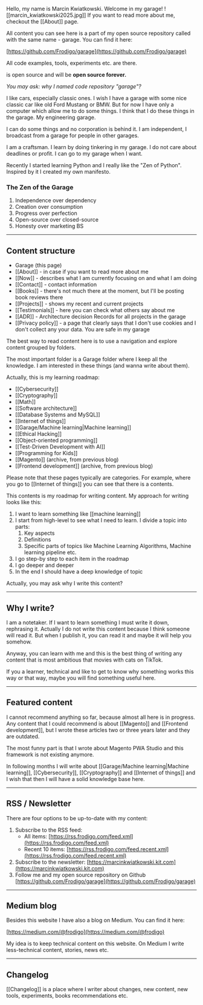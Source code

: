 Hello, my name is Marcin Kwiatkowski. Welcome in my garage!
![[marcin_kwiatkowski2025.jpg]]
If you want to read more about me, checkout the [[About]]
page.

All content you can see here is a part of my open source repository called with the same name - garage. You can find it here:

[https://github.com/Frodigo/garage](https://github.com/Frodigo/garage)

All code examples, tools, experiments etc. are there.

is open source and will be **open source forever.**

*You may ask: why I named code repository "garage"?*

I like cars, especially classic ones. I wish I have a garage with some nice classic car like old Ford Mustang or BMW. But for now I have only a computer which allow me to do some things. I think that I do these things in the garage. My engineering garage.

I can do some things and no corporation is behind it. I am independent, I broadcast from a garage for people in other garages.

I am a craftsman. I learn by doing tinkering in my garage. I do not care about deadlines or profit. I can go to my garage when I want.

Recently I started learning Python and I really like the "Zen of Python". Inspired by it I created my own manifesto.

### The Zen of the Garage

1. Independence over dependency
2. Creation over consumption
3. Progress over perfection
4. Open-source over closed-source
5. Honesty over marketing BS

---

## Content structure

- Garage (this page)
- [[About]] - in case if you want to read more about me
- [[Now]] - describes what I am currently focusing on and what I am doing
- [[Contact]] - contact information
- [[Books]] - there's not much there at the moment, but I'll be posting book reviews there
- [[Projects]] - shows my recent and current projects
- [[Testimonials]] - here you can check what others say about me
- [[ADR]] - Architecture decision Records for all projects in the garage
- [[Privacy policy]] - a page that clearly says that I don't use cookies and I don't collect any your data. You are safe in my garage

The best way to read content here is to use a navigation and explore content grouped by folders.

The most important folder is a Garage folder where I keep all the knowledge. I am interested in these things (and wanna write about them).

Actually, this is my learning roadmap:

- [[Cybersecurity]]
- [[Cryptography]]
- [[Math]]
- [[Software architecture]]
- [[Database Systems and MySQL]]
- [[Internet of things]]
- [[Garage/Machine learning|Machine learning]]
- [[Ethical Hacking]]
- [[Object-oriented programming]]
- [[Test-Driven Development with AI]]
- [[Programming for Kids]]
- [[Magento]] (archive, from previous blog)
- [[Frontend development]] (archive, from previous blog)

Please note that these pages typically are categories. For example, where you go to [[Internet of things]] you can see that there is a contents.

This contents is my roadmap for writing content. My approach for writing looks like this:

1. I want to learn something like [[machine learning]]
2. I start from high-level to see what I need to learn. I divide a topic into parts:
    1. Key aspects
    2. Definitions
    3. Specific parts of topics like Machine Learning Algorithms, Machine learning pipeline etc.
3. I go step-by step to each item in the roadmap
4. I go deeper and deeper
5. In the end I should have a deep knowledge of topic

Actually, you may ask why I write this content?

---

## Why I write?

I am a notetaker. If I want to learn something I must write it down, rephrasing it. Actually I do not write this content because I think someone will read it. But when I publish it, you can read it and maybe it will help you somehow.

Anyway, you can learn with me and this is the best thing of writing any content that is most ambitious that movies with cats on TikTok.

If you a learner, technical and like to get to know why something works this way or that way, maybe you will find something useful here.

---

## Featured content

I cannot recommend anything so far, because almost all here is in progress. Any content that I could recommend is about [[Magento]] and [[Frontend development]], but I wrote these articles two or three years later and they are outdated.

The most funny part is that I wrote about Magento PWA Studio and this framework is not existing anymore.

In following months I will write about [[Garage/Machine learning|Machine learning]], [[Cybersecurity]], [[Cryptography]] and [[Internet of things]] and I wish that then I will have a solid knowledge base here.

---

## RSS / Newsletter

There are four options to be up-to-date with my content:

1. Subscribe to the RSS feed:
    - All items: [https://rss.frodigo.com/feed.xml](https://rss.frodigo.com/feed.xml)
    - Recent 10 items: [https://rss.frodigo.com/feed.recent.xml](https://rss.frodigo.com/feed.recent.xml)
2. Subscribe to the newsletter: [https://marcinkwiatkowski.kit.com](https://marcinkwiatkowski.kit.com)
3. Follow me and my open source repository on Github [https://github.com/Frodigo/garage](https://github.com/Frodigo/garage)

---

## Medium blog

Besides this website I have also a blog on Medium. You can find it here:

[https://medium.com/@frodigo](https://medium.com/@frodigo)

My idea is to keep technical content on this website. On Medium I write less-technical content, stories, news etc.

---

## Changelog

[[Changelog]] is a place where I writer about changes, new content, new tools, experiments, books recommendations etc.
